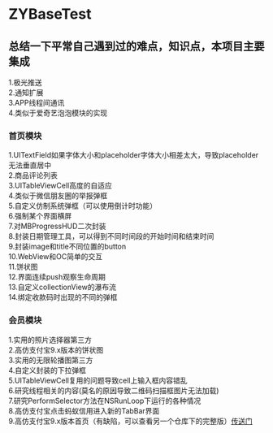 # ZYBaseTest
## 总结一下平常自己遇到过的难点，知识点，本项目主要集成
1.极光推送<br>
2.通知扩展<br>
3.APP线程间通讯<br>
4.类似于爱奇艺泡泡模块的实现

### 首页模块
1.UITextField如果字体大小和placeholder字体大小相差太大，导致placeholder无法垂直居中<br>
2.商品评论列表<br>
3.UITableViewCell高度的自适应<br>
4.类似于微信朋友圈的举报弹框<br>
5.自定义仿制系统弹框（可以使用倒计时功能）<br>
6.强制某个界面横屏<br>
7.对MBProgressHUD二次封装<br>
8.封装日期管理工具，可以得到不同时间段的开始时间和结束时间<br>
9.封装image和title不同位置的button<br>
10.WebView和OC简单的交互<br>
11.饼状图<br>
12.界面连续push观察生命周期<br>
13.自定义collectionView的瀑布流<br>
14.绑定收款码时出现的不同的弹框<br>

### 会员模块
1.实用的照片选择器第三方<br>
2.高仿支付宝9.x版本的饼状图<br>
3.实用的无限轮播图第三方<br>
4.自定义封装的下拉弹框<br>
5.UITableViewCell复用的问题导致cell上输入框内容错乱<br>
6.研究线程相关的内容(莫名的原因导致二维码扫描框图片无法加载)<br>
7.研究PerformSelector方法在NSRunLoop下运行的各种情况<br>
8.高仿支付宝点击蚂蚁信用进入新的TabBar界面<br>
9.高仿支付宝9.x版本首页（有缺陷，可以查看另一个仓库下的完整版）[传送门](https://github.com/shizhenyu/AliPayHomeDemo)<br>
